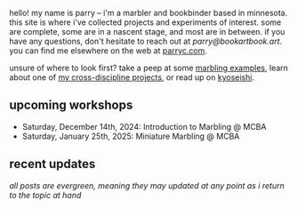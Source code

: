 hello! my name is parry – i'm a marbler and bookbinder based in minnesota. this site is where i've collected projects and experiments of interest. some are complete, some are in a nascent stage, and most are in between. if you have any questions, don't hesitate to reach out at _parry@bookartbook.art_. you can find me elsewhere on the web at [parryc.com](https://parryc.com).

unsure of where to look first? take a peep at some [marbling examples](marbling-examples), learn about one of [my cross-discipline projects](a-momigami-jacket), or read up on [kyoseishi](kyoseishi).

## upcoming workshops

- Saturday, December 14th, 2024: Introduction to Marbling @ MCBA
- Saturday, January 25th, 2025: Miniature Marbling @ MCBA

## recent updates

_all posts are evergreen, meaning they may updated at any point as i return to the topic at hand_

